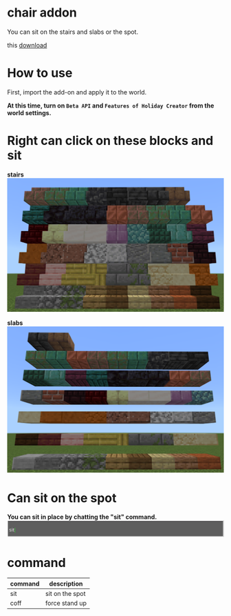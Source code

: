 # chair addon

You can sit on the stairs and slabs or the spot.

this [download](https://github.com/Naruru-Addon/chair/releases)

# How to use
First, import the add-on and apply it to the world.

__At this time, turn on ``Beta API`` and ``Features of Holiday Creator`` from the world settings.__

# Right can click on these blocks and sit

**stairs**
![img](https://github.com/Naruru-Addon/assets/blob/main/chair/stairs.png)

**slabs**
![img](https://github.com/Naruru-Addon/assets/blob/main/chair/slabs.png)

# Can sit on the spot
**You can sit in place by chatting the "sit" command.**
![img](https://github.com/Naruru-Addon/assets/blob/main/chair/sit_command.png)

# command
| command  | description |
| ------------- | ------------- |
| sit  | sit on the spot |
| coff  | force stand up |
